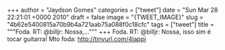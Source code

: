 
+++
author = "Jaydson Gomes"
categories = ["tweet"]
date = "Sun Mar 28 22:21:01 +0000 2010"
draft = false
image = "{TWEET_IMAGE}"
slug = "4b62e5400815a70b9b4a721aab75a088f0c18cfc"
tags = ["tweet"]
title = """Foda. RT: @billjr: Nossa,..."""
+++
Foda. RT: @billjr: Nossa, isso sim é tocar guitarra! Mto foda: http://tinyurl.com/4lappj
